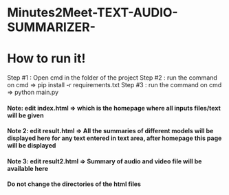 # Minutes2Meet-TEXT-AUDIO-SUMMARIZER-

<h1>How to run it!</h1>
<p>

Step #1 : Open cmd in the folder of the project
Step #2 : run the command on cmd => pip install -r requirements.txt
Step #3 : run the command on cmd => python main.py

<h4>Note: edit index.html => which is the homepage where all inputs files/text will be given</h4>  
<h4>Note 2: edit result.html => All the summaries of different models will be displayed here for any text entered in text area, after homepage this page will be displayed
<br><h4>Note 3: edit result2.html => Summary of audio and video file will be available here </h4>

<b>Do not change the directories of the html files</b>



</p>
